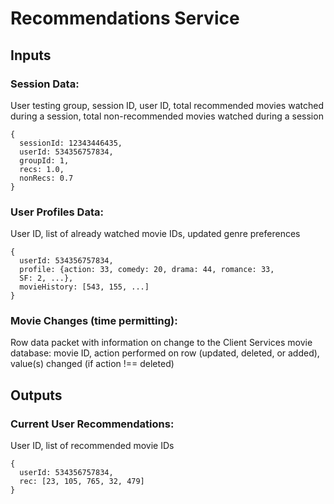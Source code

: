 # Recommendations Service

## Inputs

### Session Data:
User testing group, session ID, user ID, total recommended movies watched during a session, total non-recommended movies watched during a session

```
{
  sessionId: 12343446435,
  userId: 534356757834,
  groupId: 1,
  recs: 1.0,
  nonRecs: 0.7
} 
```

### User Profiles Data:
User ID, list of already watched movie IDs, updated genre preferences

```
{
  userId: 534356757834,
  profile: {action: 33, comedy: 20, drama: 44, romance: 33,
  SF: 2, ...},
  movieHistory: [543, 155, ...]
} 
```

### Movie Changes (time permitting):
Row data packet with information on change to the Client Services movie database: movie ID, action performed on row (updated, deleted, or added), value(s) changed (if action !== deleted)

## Outputs

### Current User Recommendations:
User ID, list of recommended movie IDs

```
{
  userId: 534356757834,
  rec: [23, 105, 765, 32, 479]
} 
```
